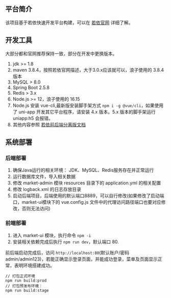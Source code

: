 ## 平台简介

该项目基于若依快速开发平台构建，可以在 [若依官网](http://www.ruoyi.vip) 详细了解。

##  

## 开发工具

大部分都和官网推荐保持一致，部分在开发中更换版本。

1. jdk >= 1.8
2. maven 3.8.4，按照若依官网描述，大于3.0.x应该就可以，浪子使用的 3.8.4 版本
3. MySQL > 8.0
4. Spring Boot 2.5.8
5. Redis > 3.x
6. Node.js >= 12，浪子使用的 16.15
7. Node.js 安装 vue-cli,最新版安装脚手架方式 `npm i -g @vue/cli`，如果使用了 uni-app 开发其它平台程序，请安装 4.x 版本。5.x 版本的脚手架运行 uniapp:h5 会报错。
8. 其他内容参照 [若依前后端分离版文档](http://doc.ruoyi.vip/ruoyi-vue/)

## 系统部署

### 后端部署

1. 确保Java运行的相关环境： JDK、MySQL、Redis服务存在并正常运行
2. 运行数据库文件，导入相关数据
3. 修改 market-admin 模块 resources 目录下的 application.yml 的相关配置
4. 修改 logback.xml 的日志存放目录
5. 启动后端项目，后端使用的默认端口8889，可以自行修改(如果修改了启动端口，market-ui模块下的 vue.config.js 文件中的代理访问路径端口也要对应修改，否则无法访问)

### 前端部署

1. 进入 market-ui 模块，执行命令 `npm -i`
2. 安装相关依赖完成后执行 `npm run dev`，默认端口 80.

前后端启动完成后，访问 `http://localhost:80`(默认账户/密码 admin/admin123)，若能正确显示登录页面，并能成功登录，菜单及页面显示正常，表明环境搭建成功。

```bash{.line-numbers}
// 打包正式环境
npm run build:prod
// 打包预发布环境：
npm run build:stage
```
